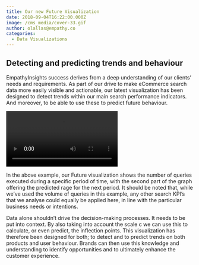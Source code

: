 ```yaml
---
title: Our new Future Visualization
date: 2018-09-04T16:22:00.000Z
image: /cms_media/cover-33.gif
author: olallas@empathy.co
categories:
  - Data Visualizations
---
```

## Detecting and predicting trends and behaviour

EmpathyInsights success derives from a deep understanding of our clients’ needs and requirements. As part of our drive to make eCommerce search data more easily visible and actionable, our latest visualization has been designed to detect trends within our main search performance indicators. And moreover, to be able to use these to predict future behaviour.

<video controls poster=""><source src="/cms_media/New-future-viz1.mp4" type="video/mp4"></video>

In the above example, our Future visualization shows the number of queries executed during a specific period of time, with the second part of the graph offering the predicted rage for the next period. It should be noted that, while we’ve used the volume of queries in this example, any other search KPI’s that we analyse could equally be applied here, in line with the particular business needs or intentions.

Data alone shouldn’t drive the decision-making processes. It needs to be put into context. By also taking into account the scale c we can use this to calculate, or even predict, the inflection points. This visualization has therefore been designed for both; to detect and to predict trends on both products and user behaviour. Brands can then use this knowledge and understanding to identify opportunities and to ultimately enhance the customer experience.